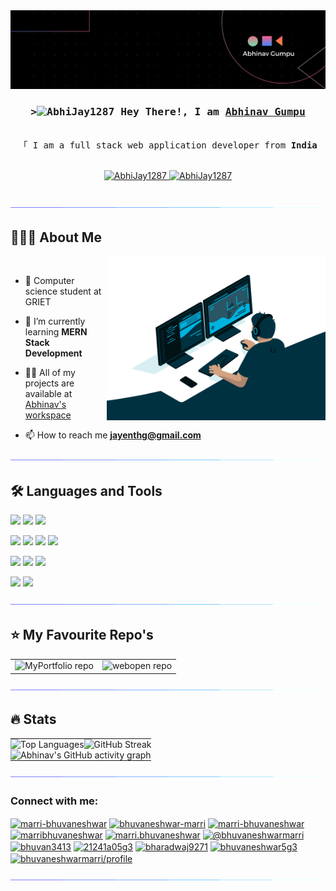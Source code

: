 ﻿<!-- Intro  -->
<div>
<img src="./banner.png" alt="banner" style="100%">
<h3 align="center">
        <samp>&gt;<img src="https://em-content.zobj.net/source/animated-noto-color-emoji/356/waving-hand_1f44b.gif" alt="AbhiJay1287" style="width:25px"/> Hey There!, I am
                <b><a target="_blank" href="">Abhinav Gumpu</a></b>
        </samp>
</h3>


<p align="center"> 
  <samp>
    <br>
    「 I am a full stack web application developer from <b>India</b> 
    <br>
    <br>
  </samp>
</p>

<p align="center">
 <a href="https://www.linkedin.com/in/abhinav-gumpu-8bb29322a/" target="_blank">
  <img src="https://img.shields.io/badge/LinkedIn-0077B5?style=for-the-badge&logo=linkedin&logoColor=white" alt="AbhiJay1287"/>
 </a>
 <a href="mailto:jayenthg@gmail.com" target="_blank">
  <img src="https://img.shields.io/badge/Gmail-D14836?style=for-the-badge&logo=gmail&logoColor=white" alt="AbhiJay1287"/>
 </a>
</p>
<br />
</div>
<img src="./horizontal-divider-gradient.gif">

## 🧑🏻‍💻 About Me
<img align="right" alt="Coding" width="350" src="./coding.gif">
<br>

- 🏦 Computer science student at GRIET

- 🌱 I’m currently learning **MERN Stack Development**

- 👨‍💻 All of my projects are available at [Abhinav's workspace](https://github.com/AbhiJay1287?tab=repositories)

- 📫 How to reach me **jayenthg@gmail.com**

<img src="./horizontal-divider-gradient.gif">

## 🛠️ Languages and Tools
<img src="https://img.shields.io/badge/python-3670A0?style=for-the-badge&logo=python&logoColor=ffdd54">    <img src="https://img.shields.io/badge/Java-ED8B00?style=for-the-badge&logo=java&logoColor=white">    <img src="https://img.shields.io/badge/c++-%2300599C.svg?style=for-the-badge&logo=c%2B%2B&logoColor=white"><br>

<img src="https://img.shields.io/badge/HTML5-E34F26?style=for-the-badge&logo=html5&logoColor=white">    <img src="https://img.shields.io/badge/CSS3-1572B6?style=for-the-badge&logo=css3&logoColor=white">    <img src="https://img.shields.io/badge/Javascript-F0DB4F?style=for-the-badge&labelColor=black&logo=javascript&logoColor=F0DB4F">    <img src="https://img.shields.io/badge/Bootstrap-563D7C?style=for-the-badge&logo=bootstrap&logoColor=white"><br>

   <img src="https://img.shields.io/badge/flask-%23000.svg?style=for-the-badge&logo=flask&logoColor=white">    <img src="https://img.shields.io/badge/mysql-%2300f.svg?style=for-the-badge&logo=mysql&logoColor=white">    <img src="https://img.shields.io/badge/jinja-white.svg?style=for-the-badge&logo=jinja&logoColor=black"><br>

<img src="https://img.shields.io/badge/Git-F05032?style=for-the-badge&logo=git&logoColor=white">    <img src="https://img.shields.io/badge/Visual_Studio-0078d7?style=for-the-badge&logo=visual%20studio&logoColor=white">

<img src="./horizontal-divider-gradient.gif">

## ⭐️ My Favourite Repo's 
<table style="border-collapse: collapse; border: 0; width: 100%;">
<tr>
<td>   <img src="https://github-readme-stats.vercel.app/api/pin/?username=AbhiJay1287&repo=Inspiring-GOO&theme=ambient_gradient" style="width:100%;height:auto" alt="MyPortfolio repo"></td>
<td> <img src="https://github-readme-stats.vercel.app/api/pin/?username=AbhiJay1287&repo=Glaucoma_Detection_ML&theme=ambient_gradient" style="width:100%;height:auto" alt="webopen repo"></td>
</tr>
</table>
<img src="./horizontal-divider-gradient.gif">

## 🔥 Stats

<table style="border-collapse: collapse; border: 0; width: 100%;">
  <tr>
    <td style="border: 0; padding: 0;">
      <img src="https://github-readme-stats.vercel.app/api/top-langs/?username=AbhiJay1287&layout=compact&theme=merko" alt="Top Languages" style="width: 100%; height: 200px;">
    </td>
    <td style="border: 0; padding: 0;">
      <img src="https://github-readme-streak-stats.herokuapp.com/?user=AbhiJay1287&theme=github_dark" alt="GitHub Streak" style="width: 100%; height: 200px;">
    </td>
  </tr>
  <tr>
    <td colspan="2" style="border: 0; padding: 0;">
      <img src="https://github-readme-activity-graph.vercel.app/graph?username=AbhiJay1287&theme=merko" alt="Abhinav's GitHub activity graph" style="width: 100%; height: auto;">
    </td>
  </tr>
</table>
<img src="./horizontal-divider-gradient.gif">

<h3 align="left">Connect with me:</h3>
<p align="left">
<a href="https://codepen.io/marri-bhuvaneshwar" target="blank"><img align="center" src="https://raw.githubusercontent.com/rahuldkjain/github-profile-readme-generator/master/src/images/icons/Social/codepen.svg" alt="marri-bhuvaneshwar" height="30" width="40" /></a>
<a href="https://linkedin.com/in/bhuvaneshwar-marri" target="blank"><img align="center" src="https://raw.githubusercontent.com/rahuldkjain/github-profile-readme-generator/master/src/images/icons/Social/linked-in-alt.svg" alt="bhuvaneshwar-marri" height="30" width="40" /></a>
<a href="https://stackoverflow.com/users/marri-bhuvaneshwar" target="blank"><img align="center" src="https://raw.githubusercontent.com/rahuldkjain/github-profile-readme-generator/master/src/images/icons/Social/stack-overflow.svg" alt="marri-bhuvaneshwar" height="30" width="40" /></a>
<a href="https://kaggle.com/marribhuvaneshwar" target="blank"><img align="center" src="https://raw.githubusercontent.com/rahuldkjain/github-profile-readme-generator/master/src/images/icons/Social/kaggle.svg" alt="marribhuvaneshwar" height="30" width="40" /></a>
<a href="https://instagram.com/marri.bhuvaneshwar" target="blank"><img align="center" src="https://raw.githubusercontent.com/rahuldkjain/github-profile-readme-generator/master/src/images/icons/Social/instagram.svg" alt="marri.bhuvaneshwar" height="30" width="40" /></a>
<a href="https://medium.com/@bhuvaneshwarmarri" target="blank"><img align="center" src="https://raw.githubusercontent.com/rahuldkjain/github-profile-readme-generator/master/src/images/icons/Social/medium.svg" alt="@bhuvaneshwarmarri" height="30" width="40" /></a>
<a href="https://www.codechef.com/users/bhuvan3413" target="blank"><img align="center" src="https://cdn.jsdelivr.net/npm/simple-icons@3.1.0/icons/codechef.svg" alt="bhuvan3413" height="30" width="40" /></a>
<a href="https://www.hackerrank.com/21241a05g3" target="blank"><img align="center" src="https://raw.githubusercontent.com/rahuldkjain/github-profile-readme-generator/master/src/images/icons/Social/hackerrank.svg" alt="21241a05g3" height="30" width="40" /></a>
<a href="https://codeforces.com/profile/bharadwaj9271" target="blank"><img align="center" src="https://raw.githubusercontent.com/rahuldkjain/github-profile-readme-generator/master/src/images/icons/Social/codeforces.svg" alt="bharadwaj9271" height="30" width="40" /></a>
<a href="https://www.leetcode.com/bhuvaneshwar5g3" target="blank"><img align="center" src="https://raw.githubusercontent.com/rahuldkjain/github-profile-readme-generator/master/src/images/icons/Social/leet-code.svg" alt="bhuvaneshwar5g3" height="30" width="40" /></a>
<a href="https://auth.geeksforgeeks.org/user/bhuvaneshwarmarri/profile" target="blank"><img align="center" src="https://raw.githubusercontent.com/rahuldkjain/github-profile-readme-generator/master/src/images/icons/Social/geeks-for-geeks.svg" alt="bhuvaneshwarmarri/profile" height="30" width="40" /></a>
</p>
<img src="./horizontal-divider-gradient.gif">